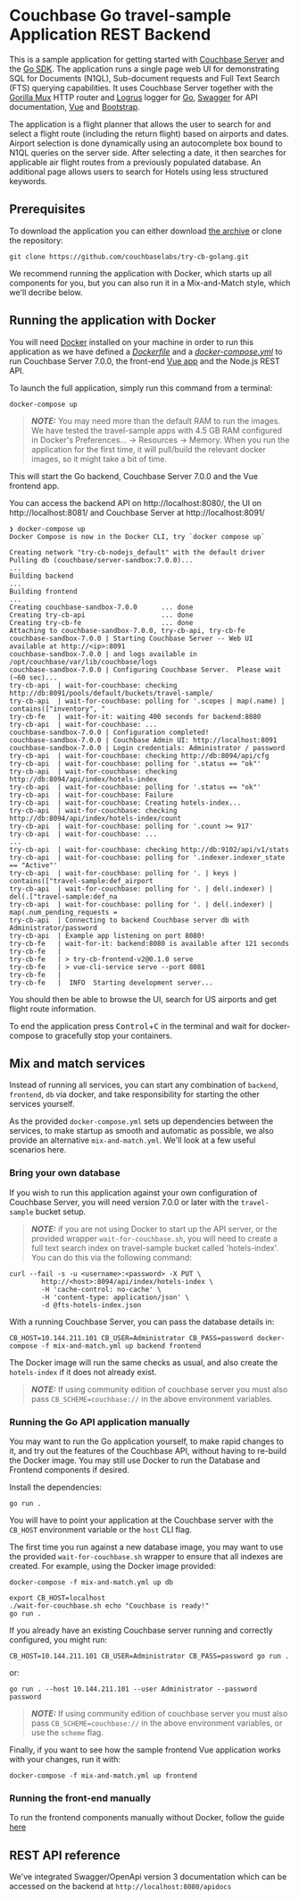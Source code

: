 # Couchbase Go travel-sample Application REST Backend

This is a sample application for getting started with [Couchbase Server] and the [Go SDK].
The application runs a single page web UI for demonstrating SQL for Documents (N1QL), Sub-document requests and Full Text Search (FTS) querying capabilities.
It uses Couchbase Server together with the [Gorilla Mux] HTTP router and [Logrus] logger for [Go], [Swagger] for API documentation, [Vue] and [Bootstrap].

The application is a flight planner that allows the user to search for and select a flight route (including the return flight) based on airports and dates.
Airport selection is done dynamically using an autocomplete box bound to N1QL queries on the server side. After selecting a date, it then searches
for applicable air flight routes from a previously populated database. An additional page allows users to search for Hotels using less structured keywords.


## Prerequisites

To download the application you can either download [the archive](https://github.com/couchbaselabs/try-cb-golang/archive/master.zip) or clone the repository:

    git clone https://github.com/couchbaselabs/try-cb-golang.git

We recommend running the application with Docker, which starts up all components for you,
but you can also run it in a Mix-and-Match style, which we'll decribe below.


## Running the application with Docker

You will need [Docker](https://docs.docker.com/get-docker/) installed on your machine in order to run this application as we have defined a [_Dockerfile_](Dockerfile) and a [_docker-compose.yml_](docker-compose.yml) to run Couchbase Server 7.0.0, the front-end [Vue app](https://github.com/couchbaselabs/try-cb-frontend-v2.git) and the Node.js REST API.

To launch the full application, simply run this command from a terminal:

    docker-compose up

> **_NOTE:_** You may need more than the default RAM to run the images.
We have tested the travel-sample apps with 4.5 GB RAM configured in Docker's Preferences... -> Resources -> Memory.
When you run the application for the first time, it will pull/build the relevant docker images, so it might take a bit of time.

This will start the Go backend, Couchbase Server 7.0.0 and the Vue frontend app.

You can access the backend API on http://localhost:8080/, the UI on
http://localhost:8081/ and Couchbase Server at http://localhost:8091/

    ❯ docker-compose up
    Docker Compose is now in the Docker CLI, try `docker compose up`

    Creating network "try-cb-nodejs_default" with the default driver
    Pulling db (couchbase/server-sandbox:7.0.0)...
    ...
    Building backend
    ...
    Building frontend
    ...
    Creating couchbase-sandbox-7.0.0      ... done
    Creating try-cb-api                   ... done
    Creating try-cb-fe                    ... done
    Attaching to couchbase-sandbox-7.0.0, try-cb-api, try-cb-fe
    couchbase-sandbox-7.0.0 | Starting Couchbase Server -- Web UI available at http://<ip>:8091
    couchbase-sandbox-7.0.0 | and logs available in /opt/couchbase/var/lib/couchbase/logs
    couchbase-sandbox-7.0.0 | Configuring Couchbase Server.  Please wait (~60 sec)...
    try-cb-api  | wait-for-couchbase: checking http://db:8091/pools/default/buckets/travel-sample/
    try-cb-api  | wait-for-couchbase: polling for '.scopes | map(.name) | contains(["inventory", "
    try-cb-fe   | wait-for-it: waiting 400 seconds for backend:8080
    try-cb-api  | wait-for-couchbase: ...
    couchbase-sandbox-7.0.0 | Configuration completed!
    couchbase-sandbox-7.0.0 | Couchbase Admin UI: http://localhost:8091
    couchbase-sandbox-7.0.0 | Login credentials: Administrator / password
    try-cb-api  | wait-for-couchbase: checking http://db:8094/api/cfg
    try-cb-api  | wait-for-couchbase: polling for '.status == "ok"'
    try-cb-api  | wait-for-couchbase: checking http://db:8094/api/index/hotels-index
    try-cb-api  | wait-for-couchbase: polling for '.status == "ok"'
    try-cb-api  | wait-for-couchbase: Failure
    try-cb-api  | wait-for-couchbase: Creating hotels-index...
    try-cb-api  | wait-for-couchbase: checking http://db:8094/api/index/hotels-index/count
    try-cb-api  | wait-for-couchbase: polling for '.count >= 917'
    try-cb-api  | wait-for-couchbase: ...
    ...
    try-cb-api  | wait-for-couchbase: checking http://db:9102/api/v1/stats
    try-cb-api  | wait-for-couchbase: polling for '.indexer.indexer_state == "Active"'
    try-cb-api  | wait-for-couchbase: polling for '. | keys | contains(["travel-sample:def_airport
    try-cb-api  | wait-for-couchbase: polling for '. | del(.indexer) | del(.["travel-sample:def_na
    try-cb-api  | wait-for-couchbase: polling for '. | del(.indexer) | map(.num_pending_requests =
    try-cb-api  | Connecting to backend Couchbase server db with Administrator/password
    try-cb-api  | Example app listening on port 8080!
    try-cb-fe   | wait-for-it: backend:8080 is available after 121 seconds
    try-cb-fe   |
    try-cb-fe   | > try-cb-frontend-v2@0.1.0 serve
    try-cb-fe   | > vue-cli-service serve --port 8081
    try-cb-fe   |
    try-cb-fe   |  INFO  Starting development server...

You should then be able to browse the UI, search for US airports and get flight
route information.

To end the application press <kbd>Control</kbd>+<kbd>C</kbd> in the terminal
and wait for docker-compose to gracefully stop your containers.


## Mix and match services

Instead of running all services, you can start any combination of `backend`,
`frontend`, `db` via docker, and take responsibility for starting the other
services yourself.

As the provided `docker-compose.yml` sets up dependencies between the services,
to make startup as smooth and automatic as possible, we also provide an
alternative `mix-and-match.yml`. We'll look at a few useful scenarios here.


### Bring your own database

If you wish to run this application against your own configuration of Couchbase
Server, you will need version 7.0.0 or later with the `travel-sample`
bucket setup.

> **_NOTE:_** if you are not using Docker to start up the API server, or the
> provided wrapper `wait-for-couchbase.sh`, you will need to create a full text
> search index on travel-sample bucket called 'hotels-index'. You can do this
> via the following command:

    curl --fail -s -u <username>:<password> -X PUT \
            http://<host>:8094/api/index/hotels-index \
            -H 'cache-control: no-cache' \
            -H 'content-type: application/json' \
            -d @fts-hotels-index.json

With a running Couchbase Server, you can pass the database details in:

    CB_HOST=10.144.211.101 CB_USER=Administrator CB_PASS=password docker-compose -f mix-and-match.yml up backend frontend

The Docker image will run the same checks as usual, and also create the
`hotels-index` if it does not already exist.

> **_NOTE:_** If using community edition of couchbase server you must also pass `CB_SCHEME=couchbase://` in the above environment variables.


### Running the Go API application manually

You may want to run the Go application yourself, to make rapid changes to it,
and try out the features of the Couchbase API, without having to re-build the Docker
image. You may still use Docker to run the Database and Frontend components if desired.

Install the dependencies:

    go run .

You will have to point your application at the Couchbase server with the
`CB_HOST` environment variable or the `host` CLI flag.

The first time you run against a new database image, you may want to use the provided
`wait-for-couchbase.sh` wrapper to ensure that all indexes are created.
For example, using the Docker image provided:


    docker-compose -f mix-and-match.yml up db

    export CB_HOST=localhost
    ./wait-for-couchbase.sh echo "Couchbase is ready!"
    go run .

If you already have an existing Couchbase server running and correctly configured, you might run:

    CB_HOST=10.144.211.101 CB_USER=Administrator CB_PASS=password go run .

or:

    go run . --host 10.144.211.101 --user Administrator --password password

> **_NOTE:_** If using community edition of couchbase server you must also pass `CB_SCHEME=couchbase://` in the above environment variables, or use the `scheme` flag.

Finally, if you want to see how the sample frontend Vue application works with your changes,
run it with:

    docker-compose -f mix-and-match.yml up frontend


### Running the front-end manually

To run the frontend components manually without Docker, follow the guide
[here](https://github.com/couchbaselabs/try-cb-frontend-v2)


## REST API reference

We've integrated Swagger/OpenApi version 3 documentation which can be accessed on the backend at `http://localhost:8080/apidocs`


[Couchbase Server]: https://www.couchbase.com/
[Go SDK]: https://docs.couchbase.com/go-sdk/current/hello-world/overview.html
[Gorilla Mux]: https://github.com/gorilla/mux
[Logrus]: https://github.com/sirupsen/logrus
[Go]: https://golang.org/
[Swagger]: https://swagger.io/resources/open-api/
[Vue]: https://vuejs.org/
[Bootstrap]: https://getbootstrap.com/

